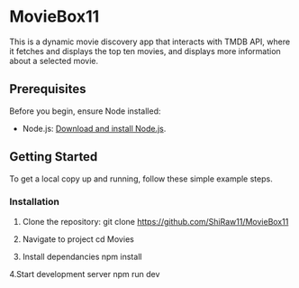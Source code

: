 # MovieBox11
This is a dynamic movie discovery app that interacts with TMDB API, where it fetches and displays the top ten movies, and displays more information about a selected movie.

## Prerequisites
Before you begin, ensure Node installed:
- Node.js: [Download and install Node.js](https://nodejs.org/).

  
## Getting Started
To get a local copy up and running, follow these simple example steps.

### Installation
1. Clone the repository:
git clone https://github.com/ShiRaw11/MovieBox11
2.   Navigate to project
cd Movies

3. Install dependancies
npm install

4.Start development server
npm run dev
